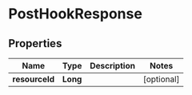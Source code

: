 # PostHookResponse

## Properties
Name | Type | Description | Notes
------------ | ------------- | ------------- | -------------
**resourceId** | **Long** |  |  [optional]
